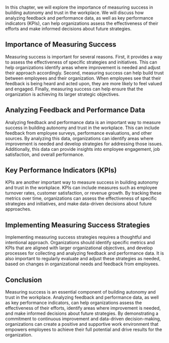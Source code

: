 
In this chapter, we will explore the importance of measuring success in building autonomy and trust in the workplace. We will discuss how analyzing feedback and performance data, as well as key performance indicators (KPIs), can help organizations assess the effectiveness of their efforts and make informed decisions about future strategies.

Importance of Measuring Success
-------------------------------

Measuring success is important for several reasons. First, it provides a way to assess the effectiveness of specific strategies and initiatives. This can help organizations identify areas where improvement is needed and adjust their approach accordingly. Second, measuring success can help build trust between employees and their organization. When employees see that their feedback is being heard and acted upon, they are more likely to feel valued and engaged. Finally, measuring success can help ensure that the organization is achieving its larger strategic objectives.

Analyzing Feedback and Performance Data
---------------------------------------

Analyzing feedback and performance data is an important way to measure success in building autonomy and trust in the workplace. This can include feedback from employee surveys, performance evaluations, and other sources. By analyzing this data, organizations can identify areas where improvement is needed and develop strategies for addressing those issues. Additionally, this data can provide insights into employee engagement, job satisfaction, and overall performance.

Key Performance Indicators (KPIs)
---------------------------------

KPIs are another important way to measure success in building autonomy and trust in the workplace. KPIs can include measures such as employee turnover rates, customer satisfaction, or revenue growth. By tracking these metrics over time, organizations can assess the effectiveness of specific strategies and initiatives, and make data-driven decisions about future approaches.

Implementing Measuring Success Strategies
-----------------------------------------

Implementing measuring success strategies requires a thoughtful and intentional approach. Organizations should identify specific metrics and KPIs that are aligned with larger organizational objectives, and develop processes for collecting and analyzing feedback and performance data. It is also important to regularly evaluate and adjust these strategies as needed, based on changes in organizational needs and feedback from employees.

Conclusion
----------

Measuring success is an essential component of building autonomy and trust in the workplace. Analyzing feedback and performance data, as well as key performance indicators, can help organizations assess the effectiveness of their efforts, identify areas where improvement is needed, and make informed decisions about future strategies. By demonstrating a commitment to continuous improvement and data-driven decision-making, organizations can create a positive and supportive work environment that empowers employees to achieve their full potential and drive results for the organization.
